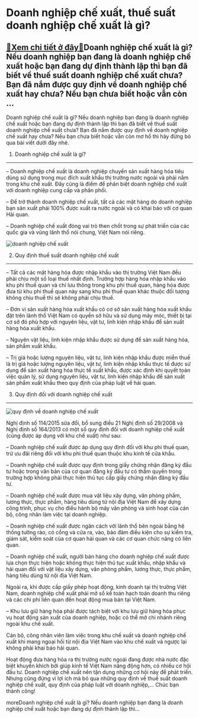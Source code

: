 Doanh nghiệp chế xuất, thuế suất doanh nghiệp chế xuất là gì?
=============================================================

[:gift:Xem chi tiết ở đây:gift:](https://hddtvn.com/doanh-nghiep-che-xuat-thue-suat-doanh-nghiep-che-xuat-la-gi/)Doanh nghiệp chế xuất là gì? Nếu doanh nghiệp bạn đang là doanh nghiệp chế xuất hoặc bạn đang dự định thành lập thì bạn đã biết về thuế suất doanh nghiệp chế xuất chưa? Bạn đã nắm được quy định về doanh nghiệp chế xuất hay chưa? Nếu bạn chưa biết hoặc vẫn còn …
---------------------------------------------------------------------------------------------------------------------------------------------------------------------------------------------------------------------------------------------------------------------

Doanh nghiệp chế xuất là gì? Nếu doanh nghiệp bạn đang là doanh nghiệp chế xuất hoặc bạn đang dự định thành lập thì bạn đã biết về thuế suất doanh nghiệp chế xuất chưa? Bạn đã nắm được quy định về doanh nghiệp chế xuất hay chưa? Nếu bạn chưa biết hoặc vẫn còn mơ hồ thì hãy đừng bỏ qua bài viết dưới đây nhé.


1. Doanh nghiệp chế xuất là gì?
-------------------------------


– Doanh nghiệp chế xuất là doanh nghiệp chuyển sản xuất hàng hóa tiêu dùng sử dụng trong mục đích xuất khẩu thị trường nước ngoài và phải nằm trong khu chế xuất. Đây cũng là điềm để phân biệt doanh nghiệp chế xuất với doanh nghiệp cung cấp và phân phối.


– Để trở thành doanh nghiệp chế xuất, tất cả các mặt hàng do doanh nghiệp bạn sản xuất phải 100% được xuất ra nước ngoài và có khai báo với cơ quan Hải quan.


– Doanh nghiệp chế xuất đóng vai trò then chốt trong sự phát triển của các quốc gia và vũng lãnh thổ nói chung, Việt Nam nói riêng.


![doanh nghiệp chế xuất](https://hddtvn.com/wp-content/uploads/2021/01/images849573_1234.jpg)


2. Quy định thuế suất doanh nghiệp chế xuất
-------------------------------------------


– Tất cả các mặt hàng hóa được nhập khẩu vào thị trường Việt Nam đều phải chịu một số loại thuế nhất định. Trường hợp hàng hóa nhập khẩu vào khu phi thuế quan và chỉ lưu thông trong khu phi thuế quan, hàng hóa được đưa từ khu phi thuế quan này sang khu phi thuế quan khác thuộc đối tượng không chịu thuế thì sẽ không phải chịu thuế.


– Đơn vị sản xuất hàng hóa xuất khẩu có cơ sở sản xuất hàng hóa xuất khẩu đặt trên lãnh thổ Việt Nam có quyền sở hữu và sử dụng máy móc, thiết bị tại cơ sở đó phù hợp với nguyên liệu, vật tư, linh kiện nhập khẩu để sản xuất hàng hóa xuất khẩu.


– Nguyên vật liệu, linh kiện nhập khẩu được sử dụng để sản xuất hàng hóa, sản phẩm xuất khẩu.


– Trị giá hoặc lượng nguyên liệu, vật tư, linh kiện nhập khẩu được miễn thuế là trị giá hoặc lượng nguyên liệu, vật tư, linh kiện nhập khẩu thực tế được sử dụng để sản xuất hàng hóa thực tế xuất khẩu, được xác định khi quyết toán việc quản lý, sử dụng nguyên liệu, vật tư, linh kiện nhập khẩu để sản xuất sản phẩm xuất khẩu theo quy định của pháp luật về hải quan.


3. Quy định đối với doanh nghiệp chế xuất
-----------------------------------------


![quy định về doanh nghiệp chế xuất](https://hddtvn.com/wp-content/uploads/2021/01/thue-3-1.jpg)


Nghị định số 114/2015 sửa đổi, bổ sung điều 21 Nghị định số 29/2008 và Nghị định số 164/2013 có một số quy định đối với doanh nghiệp chế xuất (cũng được áp dụng với khu chế xuất) như sau:


– Doanh nghiệp chế xuất được áp dụng quy định đối với khu phi thuế quan, trừ ưu đãi riêng đối với khu phi thuế quan thuộc khu kinh tế cửa khẩu.


– Doanh nghiệp chế xuất được quy định trong giấy chứng nhận đăng ký đầu tư hoặc trong văn bản của cơ quan đăng ký đầu tư có thẩm quyền trong trường hợp không phải thực hiện thủ tục cấp giấy chứng nhận đăng ký đầu tư.


– Doanh nghiệp chế xuất được mua vật liệu xây dựng, văn phòng phẩm, lương thực, thực phẩm, hàng tiêu dùng từ nội địa Việt Nam để xây dựng công trình, phục vụ cho điều hành bộ máy văn phòng và sinh hoạt của cán bộ, công nhân làm việc tại doanh nghiệp.


– Doanh nghiệp chế xuất được ngăn cách với lãnh thổ bên ngoài bằng hệ thống tường rào, có cổng và cửa ra, vào, bảo đảm điều kiện cho sự kiểm tra, giám sát, kiểm soát của cơ quan hải quan và các cơ quan chức năng có liên quan.


– Doanh nghiệp chế xuất, người bán hàng cho doanh nghiệp chế xuất được lựa chọn thực hiện hoặc không thực hiện thủ tục xuất khẩu, nhập khẩu và hải quan đối với vật liệu xây dựng, văn phòng phẩm, lương thực, thực phẩm, hàng tiêu dùng từ nội địa Việt Nam.


Ngoài ra, khi được cấp giấy phép hoạt động, kinh doanh tại thị trường Việt Nam, doanh nghiệp chế xuất phải mở sổ kế toán hạch toán doanh thu riêng và các chi phí liên quan đến hoạt động mua bán tại Việt Nam.


– Khu lưu giữ hàng hóa phải được tách biệt với khu lưu giữ hàng hóa phục vụ hoạt động sản xuất của doanh nghiệp, hoặc có thể mở chi nhánh riêng ngoài khu chế xuất.


Cán bộ, công nhân viên làm việc trong khu chế xuất và doanh nghiệp chế xuất khi mang ngoại hối từ nội địa Việt Nam vào khu chế xuất và ngược lại không phải khai báo hải quan.


Hoạt động đưa hàng hóa ra thị trường nước ngoài đang được nhà nước đặc biệt khuyến khích bởi giúp kinh tế Việt Nam năng động hơn, có nhiều cơ hội đầu tư. Doanh nghiệp chế xuất nên tận dụng những cơ hội này để phát triển. Nhưng cũng đừng vì lợi ích mà bỏ qua những quy định về thuế suất doanh nghiệp chế xuất, quy định của pháp luật với doanh nghiệp,… Chúc bạn thành công!


moreDoanh nghiệp chế xuất là gì? Nếu doanh nghiệp bạn đang là doanh nghiệp chế xuất hoặc bạn đang dự định thành lập thì…

